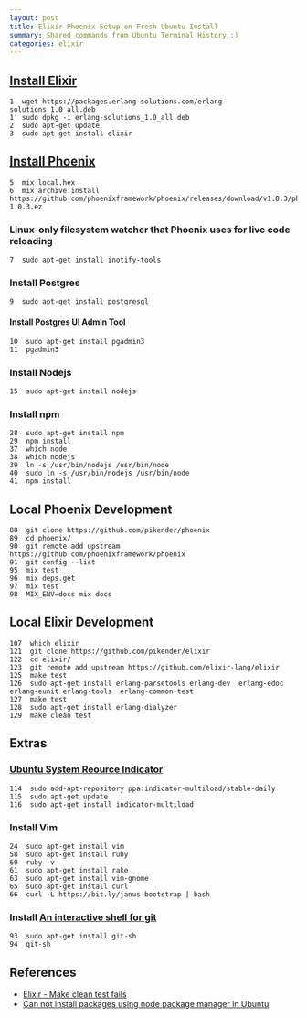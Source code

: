 ```yaml
---
layout: post
title: Elixir Phoenix Setup on Fresh Ubuntu Install
summary: Shared commands from Ubuntu Terminal History :)
categories: elixir
---
```


## [Install Elixir](http://elixir-lang.org/install.html#unix-and-unix-like)
    1  wget https://packages.erlang-solutions.com/erlang-solutions_1.0_all.deb
    1' sudo dpkg -i erlang-solutions_1.0_all.deb
    2  sudo apt-get update
    3  sudo apt-get install elixir

## [Install Phoenix](http://www.phoenixframework.org/docs/installation)
    5  mix local.hex
    6  mix archive.install https://github.com/phoenixframework/phoenix/releases/download/v1.0.3/phoenix_new-1.0.3.ez

### Linux-only filesystem watcher that Phoenix uses for live code reloading
    7  sudo apt-get install inotify-tools

### Install Postgres
    9  sudo apt-get install postgresql

#### Install Postgres UI Admin Tool
    10  sudo apt-get install pgadmin3
    11  pgadmin3

### Install Nodejs
    15  sudo apt-get install nodejs

### Install npm
    28  sudo apt-get install npm
    29  npm install
    37  which node
    38  which nodejs
    39  ln -s /usr/bin/nodejs /usr/bin/node
    40  sudo ln -s /usr/bin/nodejs /usr/bin/node
    41  npm install

## Local Phoenix Development
    88  git clone https://github.com/pikender/phoenix
    89  cd phoenix/
    90  git remote add upstream https://github.com/phoenixframework/phoenix
    91  git config --list
    95  mix test
    96  mix deps.get
    97  mix test
    98  MIX_ENV=docs mix docs

## Local Elixir Development
    107  which elixir
    121  git clone https://github.com/pikender/elixir
    122  cd elixir/
    123  git remote add upstream https://github.com/elixir-lang/elixir
    125  make test
    126  sudo apt-get install erlang-parsetools erlang-dev  erlang-edoc erlang-eunit erlang-tools  erlang-common-test
    127  make test
    128  sudo apt-get install erlang-dialyzer
    129  make clean test

## Extras

### [Ubuntu System Reource Indicator](http://www.noobslab.com/2012/02/install-indicator-multiload-in-ubuntu.html)
    114  sudo add-apt-repository ppa:indicator-multiload/stable-daily
    115  sudo apt-get update
    116  sudo apt-get install indicator-multiload

### Install Vim
    24  sudo apt-get install vim
    58  sudo apt-get install ruby
    60  ruby -v
    61  sudo apt-get install rake
    63  sudo apt-get install vim-gnome
    65  sudo apt-get install curl
    66  curl -L https://bit.ly/janus-bootstrap | bash

### Install [An interactive shell for git](https://github.com/thoughtbot/gitsh)
    93  sudo apt-get install git-sh
    94  git-sh

## References

- [Elixir - Make clean test fails](https://github.com/elixir-lang/elixir/issues/3035)
- [Can not install packages using node package manager in Ubuntu](http://stackoverflow.com/questions/21168141/can-not-install-packages-using-node-package-manager-in-ubuntu)
